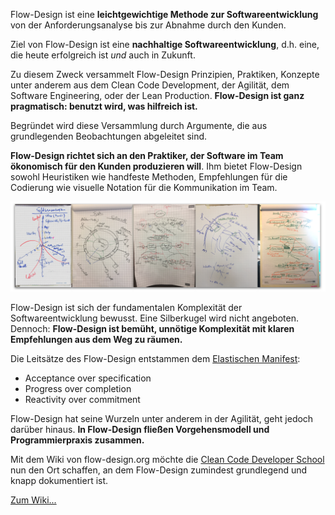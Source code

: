 Flow-Design ist eine **leichtgewichtige Methode zur Softwareentwicklung** von der Anforderungsanalyse bis zur Abnahme durch den Kunden.

Ziel von Flow-Design ist eine **nachhaltige Softwareentwicklung**, d.h. eine, die heute erfolgreich ist *und* auch in Zukunft.

Zu diesem Zweck versammelt Flow-Design Prinzipien, Praktiken, Konzepte unter anderem aus dem Clean Code Development, der Agilität, dem Software Engineering, oder der Lean Production. **Flow-Design ist ganz pragmatisch: benutzt wird, was hilfreich ist.**

Begründet wird diese Versammlung durch Argumente, die aus grundlegenden Beobachtungen abgeleitet sind.

**Flow-Design richtet sich an den Praktiker, der Software im Team ökonomisch für den Kunden produzieren will**. Ihm bietet Flow-Design sowohl Heuristiken wie handfeste Methoden, Empfehlungen für die Codierung wie visuelle Notation für die Kommunikation im Team.

![](images/gallery.png)

Flow-Design ist sich der fundamentalen Komplexität der Softwareentwicklung bewusst. Eine Silberkugel wird nicht angeboten. Dennoch: **Flow-Design ist bemüht, unnötige Komplexität mit klaren Empfehlungen aus dem Weg zu räumen.**

Die Leitsätze des Flow-Design entstammen dem [Elastischen Manifest](http://geekswithblogs.net/theArchitectsNapkin/archive/2011/12/16/from-agile-to-elastic.aspx):

* Acceptance over specification
* Progress over completion
* Reactivity over commitment

Flow-Design hat seine Wurzeln unter anderem in der Agilität, geht jedoch darüber hinaus. **In Flow-Design fließen Vorgehensmodell und Programmierpraxis zusammen.**

Mit dem Wiki von flow-design.org möchte die [Clean Code Developer School](http://ccd-school.de) nun den Ort schaffen, an dem Flow-Design zumindest grundlegend und knapp dokumentiert ist.

[Zum Wiki...](https://github.com/ccdschool/flow-design-org/wiki)
